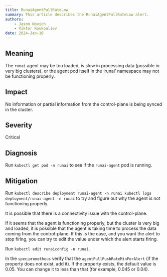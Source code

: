 ```yaml
---
title: RunaiAgentPullRateLow
summary: This article describes the RunaiAgentPullRateLow alert.
authors:
    - Jason Novich
    - Viktor Koukouliev
date: 2024-Jan-10
---
```


## Meaning

The `runai` agent may be too loaded, is slow in processing data (possible in very big clusters), or the agent pod itself in the ‘runai’ namespace may not be functioning properly.

## Impact

No information or partial information from the control-plane is being synced in the cluster.

## Severity

Critical

## Diagnosis

Run `kubectl get pod -n runai` to see if the `runai-agent` pod is running.

## Mitigation

Run `kubectl describe deployment runai-agent -n runai kubectl logs deployment/runai-agent -n runai` to try and figure out why the agent is not functioning properly.

It is possible that there is a connectivity issue with the control-plane.

If it seems that the agent is functioning properly, but the cluster is very big and loaded, it is possible that the agent is taking time to process the data coming from the control-plane. If this is the case, and you want the alert to stop firing, you can try to edit the value under which the alert starts firing.

Run `kubectl edit runaiconfig -n runai`.

In the  `spec`:`prometheus` verify that the  `agentPullPushRateMinForAlert` (if the property does not exist, add it).
If the property exists, the default value is 0.05. You can change it to less than that (for example, 0.045 or 0.04).
